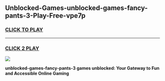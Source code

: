 
## Unblocked-Games-unblocked-games-fancy-pants-3-Play-Free-vpe7p
<h3>
<a href="https://premium76.site?title=unblocked-games-fancy-pants-3&ref=09A">CLICK TO PLAY</a></h3>
<hr>

<h3>
<a href="https://premium76.site?title=unblocked-games-fancy-pants-3&ref=09A">CLICK 2 PLAY</a>
  
</h3>

<a href="https://premium76.site?title=unblocked-games-fancy-pants-3&ref=09A"><img src="https://clearcache.store/games.png"></a>


**unblocked-games-fancy-pants-3 games unblocked: Your Gateway to Fun and Accessible Online Gaming**
